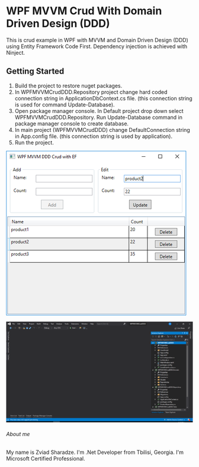 # WPF MVVM Crud With Domain Driven Design (DDD)

This is crud example in WPF with MVVM and Domain Driven Design (DDD) using Entity Framework Code First. Dependency injection is achieved with Ninject.

## Getting Started

1. Build the project to restore nuget packages.
2. In WPFMVVMCrudDDD.Repository project change hard coded connection string in ApplicationDbContext.cs file. (this connection string is used for command Update-Database).
3. Open package manager console. In Default project drop down select WPFMVVMCrudDDD.Repository. Run Update-Database command in package manager console to create database.
4. In main project (WPFMVVMCrudDDD) change DefaultConnection string in App.config file. (this connection string is used by application).
5. Run the project.

![screenshot](https://github.com/user5934951/WPFMVVMCrudDDD/blob/master/Capture1.PNG?raw=true)

![screenshot](https://github.com/user5934951/WPFMVVMCrudDDD/blob/master/Capture2.PNG?raw=true)

###### About me
My name is Zviad Sharadze. I'm .Net Developer from Tbilisi, Georgia. I'm Microsoft Certified Professional.
